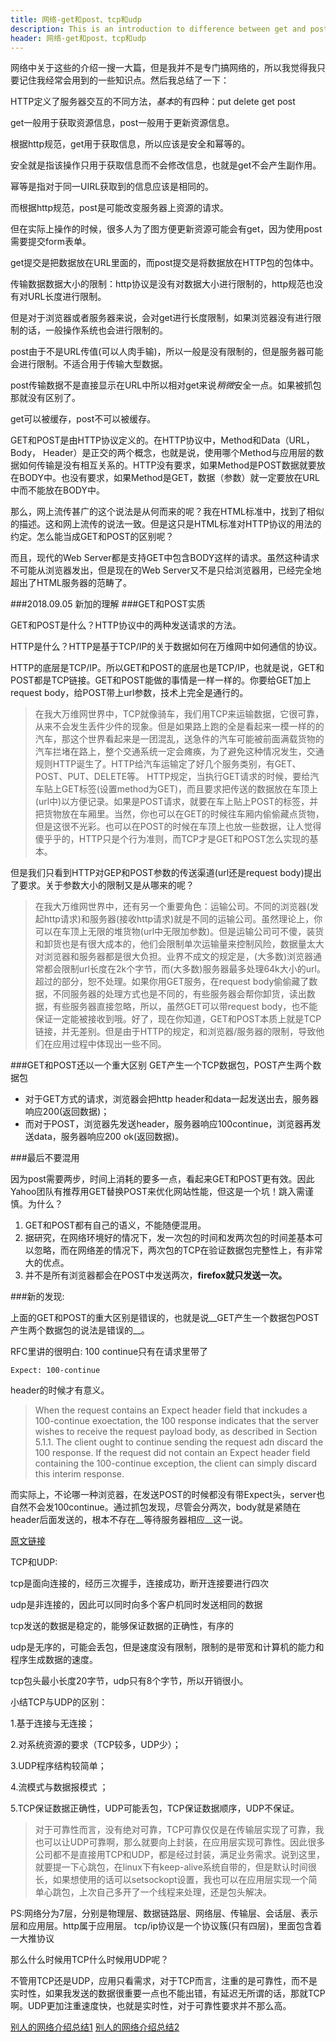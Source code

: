 ```yaml
---
title: 网络-get和post、tcp和udp
description: This is an introduction to difference between get and post
header: 网络-get和post、tcp和udp
---
```


网络中关于这些的介绍一搜一大篇，但是我并不是专门搞网络的，所以我觉得我只要记住我经常会用到的一些知识点。然后我总结了一下：

HTTP定义了服务器交互的不同方法，*基本*的有四种：put delete get post

get一般用于获取资源信息，post一般用于更新资源信息。

根据http规范，get用于获取信息，所以应该是安全和幂等的。

安全就是指该操作只用于获取信息而不会修改信息，也就是get不会产生副作用。

幂等是指对于同一UIRL获取到的信息应该是相同的。

而根据http规范，post是可能改变服务器上资源的请求。

但在实际上操作的时候，很多人为了图方便更新资源可能会有get，因为使用post需要提交form表单。

get提交是把数据放在URL里面的，而post提交是将数据放在HTTP包的包体中。

传输数据数据大小的限制：http协议是没有对数据大小进行限制的，http规范也没有对URL长度进行限制。

但是对于浏览器或者服务器来说，会对get进行长度限制，如果浏览器没有进行限制的话，一般操作系统也会进行限制的。

post由于不是URL传值(可以人肉手输)，所以一般是没有限制的，但是服务器可能会进行限制。不适合用于传输大型数据。

post传输数据不是直接显示在URL中所以相对get来说*稍微*安全一点。如果被抓包那就没有区别了。

get可以被缓存，post不可以被缓存。

GET和POST是由HTTP协议定义的。在HTTP协议中，Method和Data（URL， Body， Header）是正交的两个概念，也就是说，使用哪个Method与应用层的数据如何传输是没有相互关系的。HTTP没有要求，如果Method是POST数据就要放在BODY中。也没有要求，如果Method是GET，数据（参数）就一定要放在URL中而不能放在BODY中。

那么，网上流传甚广的这个说法是从何而来的呢？我在HTML标准中，找到了相似的描述。这和网上流传的说法一致。但是这只是HTML标准对HTTP协议的用法的约定。怎么能当成GET和POST的区别呢？

而且，现代的Web Server都是支持GET中包含BODY这样的请求。虽然这种请求不可能从浏览器发出，但是现在的Web Server又不是只给浏览器用，已经完全地超出了HTML服务器的范畴了。

###2018.09.05 新加的理解
###GET和POST实质

GET和POST是什么？HTTP协议中的两种发送请求的方法。

HTTP是什么？HTTP是基于TCP/IP的关于数据如何在万维网中如何通信的协议。

HTTP的底层是TCP/IP。所以GET和POST的底层也是TCP/IP，也就是说，GET和POST都是TCP链接。GET和POST能做的事情是一样一样的。你要给GET加上request body，给POST带上url参数，技术上完全是通行的。
>在我大万维网世界中，TCP就像骑车，我们用TCP来运输数据，它很可靠，从来不会发生丢件少件的现象。但是如果路上跑的全是看起来一模一样的的汽车，那这个世界看起来是一团混乱，送急件的汽车可能被前面满载货物的汽车拦堵在路上，整个交通系统一定会瘫痪，为了避免这种情况发生，交通规则HTTP诞生了。HTTP给汽车运输定了好几个服务类别，有GET、POST、PUT、DELETE等。
>HTTP规定，当执行GET请求的时候，要给汽车贴上GET标签(设置method为GET)，而且要求把传送的数据放在车顶上(url中)以方便记录。如果是POST请求，就要在车上贴上POST的标签，并把货物放在车厢里。当然，你也可以在GET的时候往车厢内偷偷藏点货物，但是这很不光彩。也可以在POST的时候在车顶上也放一些数据，让人觉得傻乎乎的，HTTP只是个行为准则，而TCP才是GET和POST怎么实现的基本。

但是我们只看到HTTP对GEP和POST参数的传送渠道(url还是request body)提出了要求。关于参数大小的限制又是从哪来的呢？
>在我大万维网世界中，还有另一个重要角色：运输公司。不同的浏览器(发起http请求)和服务器(接收http请求)就是不同的运输公司。虽然理论上，你可以在车顶上无限的堆货物(url中无限加参数)。但是运输公司可不傻，装货和卸货也是有很大成本的，他们会限制单次运输量来控制风险，数据量太大对浏览器和服务器都是很大负担。业界不成文的规定是，(大多数)浏览器通常都会限制url长度在2k个字节，而(大多数)服务器最多处理64k大小的url。超过的部分，恕不处理。如果你用GET服务，在request body偷偷藏了数据，不同服务器的处理方式也是不同的，有些服务器会帮你卸货，读出数据，有些服务器直接忽略，所以，虽然GET可以带request body，也不能保证一定能被接收到哦。好了，现在你知道，GET和POST本质上就是TCP链接，并无差别。但是由于HTTP的规定，和浏览器/服务器的限制，导致他们在应用过程中体现出一些不同。

###GET和POST还以一个重大区别
GET产生一个TCP数据包，POST产生两个数据包
* 对于GET方式的请求，浏览器会把http header和data一起发送出去，服务器响应200(返回数据)；
* 而对于POST，浏览器先发送header，服务器响应100continue，浏览器再发送data，服务器响应200 ok(返回数据)。

###最后不要混用

因为post需要两步，时间上消耗的要多一点，看起来GET和POST更有效。因此Yahoo团队有推荐用GET替换POST来优化网站性能，但这是一个坑！跳入需谨慎。为什么？

1. GET和POST都有自己的语义，不能随便混用。
2. 据研究，在网络环境好的情况下，发一次包的时间和发两次包的时间差基本可以忽略，而在网络差的情况下，两次包的TCP在验证数据包完整性上，有非常大的优点。
3. 并不是所有浏览器都会在POST中发送两次，__firefox就只发送一次。__

###新的发现:

上面的GET和POST的重大区别是错误的，也就是说__GET产生一个数据包POST产生两个数据包的说法是错误的__。

RFC里讲的很明白: 100 continue只有在请求里带了

	Expect: 100-continue

header的时候才有意义。
> When the request contains an Expect header field that inckudes a 100-continue exoectation, the 100 response indicates that the server wishes to receive the request payload body, as described in Section 5.1.1. The client ought to continue sending the request adn discard the 100 response.
>  If the request did not contain an Expect header field containing the 100-continue exception, the client can simply discard this interim response.

而实际上，不论哪一种浏览器，在发送POST的时候都没有带Expect头，server也自然不会发100continue。通过抓包发现，尽管会分两次，body就是紧随在header后面发送的，根本不存在__等待服务器相应__这一说。

[原文链接](https://zhuanlan.zhihu.com/p/25028045)


TCP和UDP:

tcp是面向连接的，经历三次握手，连接成功，断开连接要进行四次

udp是非连接的，因此可以同时向多个客户机同时发送相同的数据

tcp发送的数据是稳定的，能够保证数据的正确性，有序的

udp是无序的，可能会丢包，但是速度没有限制，限制的是带宽和计算机的能力和程序生成数据的速度。

tcp包头最小长度20字节，udp只有8个字节，所以开销很小。

小结TCP与UDP的区别：

1.基于连接与无连接；

2.对系统资源的要求（TCP较多，UDP少）；

3.UDP程序结构较简单；

4.流模式与数据报模式 ；

5.TCP保证数据正确性，UDP可能丢包，TCP保证数据顺序，UDP不保证。
>对于可靠性而言，没有绝对可靠，TCP可靠仅仅是在传输层实现了可靠，我也可以让UDP可靠啊，那么就要向上封装，在应用层实现可靠性。因此很多公司都不是直接用TCP和UDP，都是经过封装，满足业务需求。说到这里，就要提一下心跳包，在linux下有keep-alive系统自带的，但是默认时间很长，如果想使用的话可以setsockopt设置，我也可以在应用层实现一个简单心跳包，上次自己多开了一个线程来处理，还是包头解决。

PS:网络分为7层，分别是物理层、数据链路层、网络层、传输层、会话层、表示层和应用层。http属于应用层。
tcp/ip协议是一个协议簇(只有四层)，里面包含着一大推协议

那么什么时候用TCP什么时候用UDP呢？

不管用TCP还是UDP，应用只看需求，对于TCP而言，注重的是可靠性，而不是实时性，如果我发送的数据很重要一点也不能出错，有延迟无所谓的话，那就TCP啊。UDP更加注重速度快，也就是实时性，对于可靠性要求并不那么高。


[别人的网络介绍总结1](http://www.cnblogs.com/jking10/p/5525519.html) [别人的网络介绍总结2](http://www.cnblogs.com/-yan/p/4962619.html)